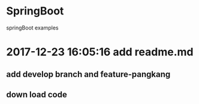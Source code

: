 # SpringBoot
springBoot examples
# 2017-12-23 16:05:16 add readme.md
## add develop branch and feature-pangkang 
## down load code 
